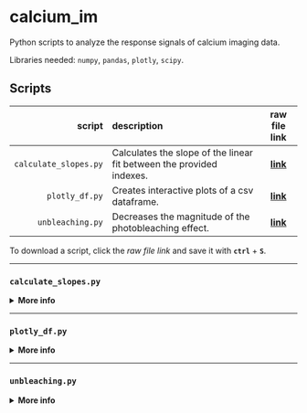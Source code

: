 # calcium_im
Python scripts to analyze the response signals of calcium imaging data.

Libraries needed: `numpy`, `pandas`, `plotly`, `scipy`.

## Scripts

script|description| raw file link
-----:|:----------|:------------:
`calculate_slopes.py`| Calculates the slope of the linear fit between the provided indexes.| [**link**](https://raw.githubusercontent.com/ServinDC/calcium_im/main/calculate_slopes.py)
`plotly_df.py`| Creates interactive plots of a csv dataframe. | [**link**](https://raw.githubusercontent.com/ServinDC/calcium_im/main/plotly_df.py)
`unbleaching.py`| Decreases the magnitude of the photobleaching effect. | [**link**](https://raw.githubusercontent.com/ServinDC/calcium_im/main/unbleaching.py)

To download a script, click the _raw file link_ and save it with **`ctrl`** + **`S`**.

---

### `calculate_slopes.py`

<details>
<summary><b>More info</b></summary>

Calculates slope between indexes, for each column of the given datafile and plots it; the title graph is the input filename.
New files created:

"`*_slopes.html`" - file with interactive plots.
"`*_slopes.csv`" - file with slope & y-intercept values.

**Example use:**

Print the script help:
```bash
python ./calculate_slopes.py -h
```
Using a file with a index pair for each datafile column:
```bash
python ./calculate_slopes.py datafile.csv -i datafile_idx.csv
```
Using the same index pair for each column:
```bash
python ./calculate_slopes.py datafile.csv -i "8,15"
```
<details>
<summary><b>Example files</b></summary>

Example file `datafile.csv` with 3 columns:
```
,cell1,cell2,cell3
1,126.316,145.066,138.661
2,126.101,143.839,139.16
3,126.012,141.971,138.882
4,126.026,141.889,138.86
5,125.856,140.537,139.011
```

Example file `datafile_idx.csv` (one row per each datafile column):
```
idx1,idx2
70,307
72,300
71,305
```  
</details>
</details>

---

### `plotly_df.py`

<details>
<summary><b>More info</b></summary>

Print the script help:
```bash
python ./plotly_df.py -h
```
Create interactive plots for each column of datafile.csv:
```bash
python ./plotly_df.py datafile.csv
```
</details>

---

### `unbleaching.py`

<details>
<summary><b>More info</b></summary>

Print the script help:
```bash
python ./unbleaching.py -h
```
Process datafile:
```bash
python ./unbleaching.py datafile.csv
```

```math
f_{new} := f_{raw} + (k_{basal} - \text{fit}(f_{raw})
```

</details>